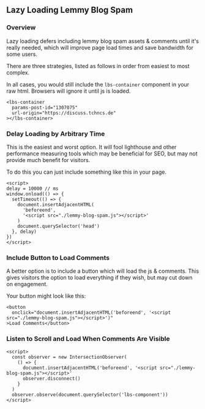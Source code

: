 ## Lazy Loading Lemmy Blog Spam

### Overview

Lazy loading defers including lemmy blog spam assets & comments until it's really needed, which will improve page load times and save bandwidth for some users.

There are three strategies, listed as follows in order from easiest to most complex.

In all cases, you would still include the `lbs-container` component in your raw html. Browsers will ignore it until js is loaded.

```
<lbs-container
  params-post-id="1307075"
  url-origin="https://discuss.tchncs.de"
></lbs-container>
```

### Delay Loading by Arbitrary Time

This is the easiest and worst option. It will fool lighthouse and other performance measuring tools which may be beneficial for SEO, but may not provide much benefit for visitors.

To do this you can just include something like this in your page.

```
<script>
delay = 10000 // ms
window.onload(() => {
  setTimeout(() => {
    document.insertAdjacentHTML(
      'beforeend',
      '<script src="./lemmy-blog-spam.js"></script>'
    )
    document.querySelector('head')
  }, delay)
})
</script>
```

### Include Button to Load Comments

A better option is to include a button which will load the js & comments. This gives visitors the option to load everything if they wish, but may cut down on engagement.

Your button might look like this:

```
<button
  onclick="document.insertAdjacentHTML('beforeend', '<script src="./lemmy-blog-spam.js"></script>')"
>Load Comments</button>
```

### Listen to Scroll and Load When Comments Are Visible

```
<script>
  const observer = new IntersectionObserver(
    () => {
      document.insertAdjacentHTML('beforeend', '<script src="./lemmy-blog-spam.js"></script>'
      observer.disconnect()
    }
  )
  observer.observe(document.querySelector('lbs-component'))
</script>
```

